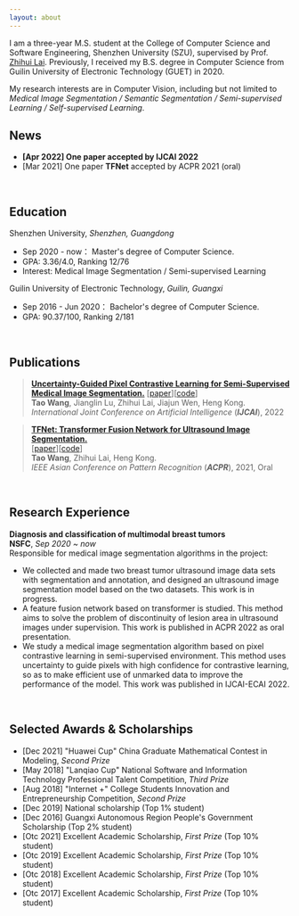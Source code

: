 ```yaml
---
layout: about
---
```


[//]: # (## About Me)

I am a three-year M.S. student at the College of Computer Science and Software Engineering, Shenzhen University (SZU),
supervised by Prof. [Zhihui Lai](#). Previously, I received my B.S. degree in Computer Science from
Guilin University of Electronic Technology (GUET) in 2020.

My research interests are in Computer Vision, including but
not limited to _Medical Image Segmentation / Semantic Segmentation / Semi-supervised Learning / Self-supervised
Learning_.
<br>

## News

- <b>[Apr 2022] One paper accepted by IJCAI 2022</b><br>
- [Mar 2021] One paper **TFNet** accepted by ACPR 2021 (oral)<br>

<br>

## Education

Shenzhen University, <em>Shenzhen, Guangdong</em>

- Sep 2020 - now： Master's degree of Computer Science.
- GPA: 3.36/4.0, Ranking 12/76
- Interest: Medical Image Segmentation / Semi-supervised Learning

Guilin University of Electronic Technology, <em>Guilin, Guangxi</em>

- Sep 2016 - Jun 2020： Bachelor's degree of Computer Science.
- GPA: 90.37/100, Ranking 2/181

<br>

## Publications

> <b><a href="#" target="_blank">Uncertainty-Guided Pixel Contrastive Learning for Semi-Supervised Medical Image Segmentation.</a></b>
> [<a href="#" target="_blank">paper</a>][<a href="#" target="_blank">code</a>]<br>
> <b>Tao Wang</b>, Jianglin Lu, Zhihui Lai, Jiajun Wen, Heng Kong.<br>
> <em>International Joint Conference on Artificial Intelligence</em> (<i><b>IJCAI</b></i>), 2022 <br>

> <b><a href="#" target="_blank">TFNet: Transformer Fusion Network for Ultrasound Image Segmentation.</a></b> <br>
> [<a href="#" target="_blank">paper</a>][<a href="#" target="_blank">code</a>]<br>
> <b>Tao Wang</b>, Zhihui Lai, Heng Kong.<br>
> <em>IEEE Asian Conference on Pattern Recognition</em> (<i><b>ACPR</b></i>), 2021, Oral <br>

<br>

## Research Experience
<b>Diagnosis and classification of multimodal breast tumors</b><br>
<b>NSFC</b>, <em>Sep 2020 ~ now</em><br>
Responsible for medical image segmentation algorithms in the project:
- We collected and made two breast tumor ultrasound image data sets with segmentation and annotation, and designed an 
ultrasound image segmentation model based on the two datasets. This work is in progress.
- A feature fusion network based on transformer is studied. This method aims to solve the problem of discontinuity of 
lesion area in ultrasound images under supervision. This work is published in ACPR 2022 as oral presentation.
- We study a medical image segmentation algorithm based on pixel contrastive learning in semi-supervised environment. 
This method uses uncertainty to guide pixels with high confidence for contrastive learning, so as to make efficient 
use of unmarked data to improve the performance of the model. This work was published in IJCAI-ECAI 2022.


<br>

## Selected Awards & Scholarships

- [Dec 2021] "Huawei Cup" China Graduate Mathematical Contest in Modeling, _Second Prize_
- [May 2018] "Lanqiao Cup" National Software and Information Technology Professional
  Talent Competition, _Third Prize_
- [Aug 2018] "Internet +" College Students Innovation and Entrepreneurship Competition, _Second Prize_
- [Dec 2019] National scholarship (Top 1% student)
- [Dec 2016] Guangxi Autonomous Region People's Government Scholarship (Top 2% student)
- [Otc 2021] Excellent Academic Scholarship, _First Prize_ (Top 10% student)
- [Otc 2019] Excellent Academic Scholarship, _First Prize_ (Top 10% student)
- [Otc 2018] Excellent Academic Scholarship, _First Prize_ (Top 10% student)
- [Otc 2017] Excellent Academic Scholarship, _First Prize_ (Top 10% student)